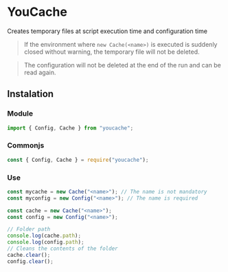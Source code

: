 # YouCache

Creates temporary files at script execution time and configuration time

> If the environment where `new Cache(<name>)` is executed is suddenly closed without warning, the temporary file will not be deleted.

> The configuration will not be deleted at the end of the run and can be read again.

## Instalation

### Module

```js
import { Config, Cache } from "youcache";
```

### Commonjs

```js
const { Config, Cache } = require("youcache");
```

### Use

```js
const mycache = new Cache("<name>"); // The name is not mandatory
const myconfig = new Config("<name>"); // The name is required
```

```js
const cache = new Cache("<name>");
const config = new Config("<name>");

// Folder path
console.log(cache.path);
console.log(config.path);
// Cleans the contents of the folder
cache.clear();
config.clear();
```

